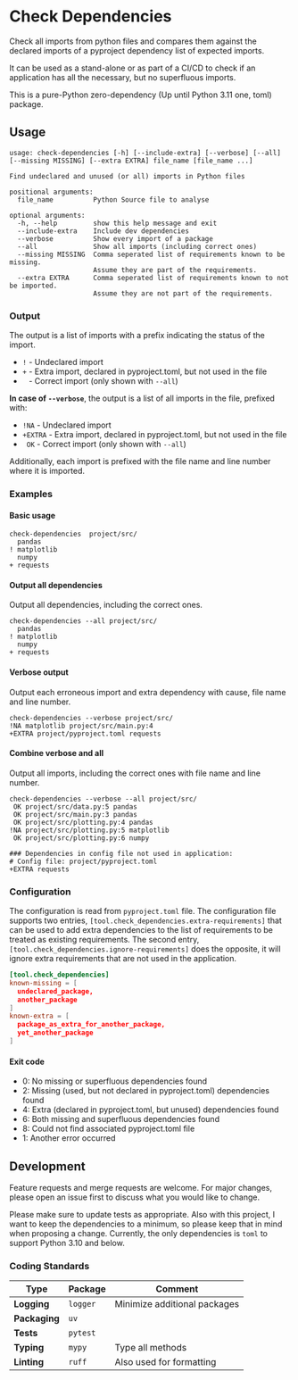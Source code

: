 # Check Dependencies
Check all imports from python files and compares them against the declared imports of a pyproject dependency list of expected imports. 

It can be used as a stand-alone or as part of a CI/CD to check if an application has all the necessary, but no superfluous imports.

This is a pure-Python zero-dependency (Up until Python 3.11 one, toml) package.
## Usage
```commandline
usage: check-dependencies [-h] [--include-extra] [--verbose] [--all] [--missing MISSING] [--extra EXTRA] file_name [file_name ...]

Find undeclared and unused (or all) imports in Python files

positional arguments:
  file_name          Python Source file to analyse

optional arguments:
  -h, --help         show this help message and exit
  --include-extra    Include dev dependencies
  --verbose          Show every import of a package
  --all              Show all imports (including correct ones)
  --missing MISSING  Comma seperated list of requirements known to be missing. 
                     Assume they are part of the requirements.
  --extra EXTRA      Comma seperated list of requirements known to not be imported.
                     Assume they are not part of the requirements.
```

### Output
The output is a list of imports with a prefix indicating the status of the import.
- `!` - Undeclared import
- `+` - Extra import, declared in pyproject.toml, but not used in the file
- ` ` - Correct import (only shown with `--all`)

**In case of `--verbose`**, the output is a list of all imports in the file, prefixed with:
- `!NA` - Undeclared import
- `+EXTRA` - Extra import, declared in pyproject.toml, but not used in the file
- ` OK` - Correct import (only shown with `--all`)

Additionally, each import is prefixed with the file name and line number
where it is imported.


### Examples
#### Basic usage
```text
check-dependencies  project/src/
  pandas
! matplotlib
  numpy
+ requests
```

#### Output all dependencies
Output all dependencies, including the correct ones.
```text
check-dependencies --all project/src/
  pandas
! matplotlib
  numpy
+ requests
```
#### Verbose output
Output each erroneous import and extra dependency with cause, file name and line number.
```text
check-dependencies --verbose project/src/
!NA matplotlib project/src/main.py:4
+EXTRA project/pyproject.toml requests
```

#### Combine verbose and all
Output all imports, including the correct ones with file name and line number.
```commandline
check-dependencies --verbose --all project/src/
 OK project/src/data.py:5 pandas
 OK project/src/main.py:3 pandas
 OK project/src/plotting.py:4 pandas
!NA project/src/plotting.py:5 matplotlib
 OK project/src/plotting.py:6 numpy

### Dependencies in config file not used in application:
# Config file: project/pyproject.toml
+EXTRA requests
```

### Configuration
The configuration is read from `pyproject.toml` file. The configuration file
supports two entries, `[tool.check_dependencies.extra-requirements]` that can be used to
add extra dependencies to the list of requirements to be treated as existing
requirements.
The second entry, `[tool.check_dependencies.ignore-requirements]` does the opposite, it will
ignore extra requirements that are not used in the application.

```toml
[tool.check_dependencies]
known-missing = [
  undeclared_package,
  another_package
]
known-extra = [
  package_as_extra_for_another_package,
  yet_another_package
]
```

#### Exit code
- 0: No missing or superfluous dependencies found
- 2: Missing (used, but not declared in pyproject.toml) dependencies found
- 4: Extra (declared in pyproject.toml, but unused) dependencies found
- 6: Both missing and superfluous dependencies found
- 8: Could not find associated pyproject.toml file
- 1: Another error occurred

## Development
Feature requests and merge requests are welcome. For major changes, please open an 
issue first to discuss what you would like to change.

Please make sure to update tests as appropriate. Also with this project, I want
to keep the dependencies to a minimum, so please keep that in mind when proposing
a change. Currently, the only dependencies is `toml` to support Python 3.10 and below.

### Coding Standards

| **Type**       | Package  | Comment                      |
|----------------|----------|------------------------------|
| **Logging**    | `logger` | Minimize additional packages |
| **Packaging**  | `uv`     |                              |
| **Tests**      | `pytest` |                              |
| **Typing**     | `mypy`   | Type all methods             |
| **Linting**    | `ruff`   | Also used for formatting     |
